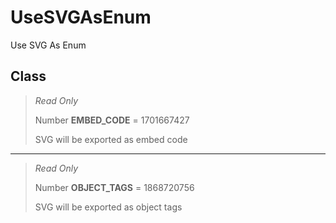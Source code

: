 # UseSVGAsEnum
Use SVG As Enum

## Class
> *Read Only* 
> 
> Number **EMBED_CODE** = 1701667427
> 
> SVG will be exported as embed code
*** 
> *Read Only* 
> 
> Number **OBJECT_TAGS** = 1868720756
> 
> SVG will be exported as object tags

